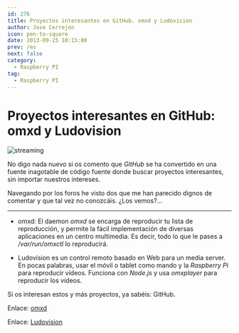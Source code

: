 ```yaml
---
id: 276
title: Proyectos interesantes en GitHub. omxd y Ludovision
author: Jose Cerrejon
icon: pen-to-square
date: 2013-09-25 10:15:00
prev: /es
next: false
category:
  - Raspberry PI
tag:
  - Raspberry PI
---
```


# Proyectos interesantes en GitHub: omxd y Ludovision

![streaming](/images/streaming.jpg)

No digo nada nuevo si os comento que *GitHub* se ha convertido en una fuente inagotable de código fuente donde buscar proyectos interesantes, sin importar nuestros intereses.

Navegando por los foros he visto dos que me han parecido dignos de comentar y que tal vez no conozcáis. ¿Los vemos?...

- - -
* omxd: El daemon *omxd* se encarga de reproducir tu lista de reproducción, y permite la fácil implementación de diversas aplicaciones en un centro multimedia. Es decir, todo lo que le pases a */var/run/omxctl* lo reproducirá.

* Ludovision es un control remoto basado en Web para un media server. En pocas palabras, usar el móvil o tablet como mando y la *Raspberry Pi* para reproducir vídeos. Funciona con *Node.js* y usa *omxplayer* para reproducir los vídeos.

Si os interesan estos y más proyectos, ya sabéis: GitHub.

Enlace: [omxd](https://github.com/subogero/omxd)

Enlace: [Ludovision](https://github.com/lamberta/ludovision)